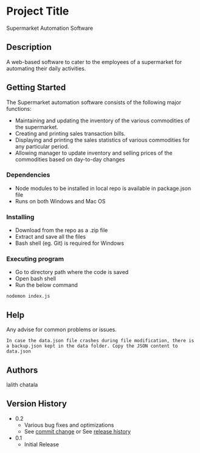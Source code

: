 # Project Title

Supermarket Automation Software

## Description

A web-based software to cater to the employees of a supermarket for automating their daily activities.

## Getting Started

The Supermarket automation software consists of the following major functions:
* Maintaining and updating the inventory of the various commodities of the supermarket.
* Creating and printing sales transaction bills.
* Displaying and printing the sales statistics of various commodities for any particular period.
* Allowing manager to update inventory and selling prices of the commodities based on day-to-day 
changes

### Dependencies

* Node modules to be installed in local repo is available in package.json file
* Runs on both Windows and Mac OS

### Installing

* Download from the repo as a .zip file
* Extract and save all the files
* Bash shell (eg. Git) is required for Windows

### Executing program

* Go to directory path where the code is saved
* Open bash shell
* Run the below command
```
nodemon index.js
```

## Help

Any advise for common problems or issues.
```
In case the data.json file crashes during file modification, there is a backup.json kept in the data folder. Copy the JSON content to data.json

```

## Authors
lalith chatala

## Version History

* 0.2
    * Various bug fixes and optimizations
    * See [commit change]() or See [release history]()
* 0.1
    * Initial Release
